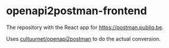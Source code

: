 # openapi2postman-frontend

The repository with the React app for https://postman.publiq.be.

Uses [cultuurnet/openapi2postman](https://github.com/cultuurnet/openapi2postman) to do the actual conversion.

